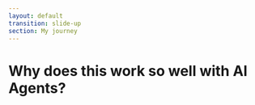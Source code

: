 ```yaml
---
layout: default
transition: slide-up
section: My journey
---
```


# Why does this work so well with AI Agents?
